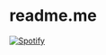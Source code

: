 # readme.me
[![Spotify](https://mynksinghal.vercel.app/api/spotify)](https://open.spotify.com/user/315jzhp6diwbhk6y3vsqsikdpbui)
